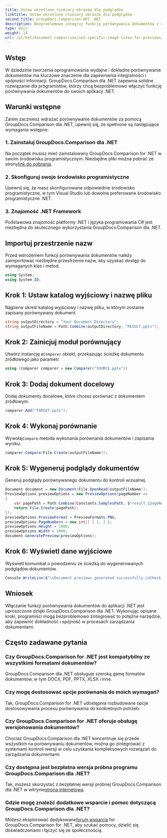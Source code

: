 ```yaml
---
title: Ustaw określone rozmiary obrazów dla podglądów
linktitle: Ustaw określone rozmiary obrazów dla podglądów
second_title: GroupDocs.Comparison API .NET
description: Bezproblemowo integruj funkcję porównywania dokumentów z aplikacjami .NET za pomocą GroupDocs.Comparison dla .NET.
type: docs
weight: 14
url: /pl/net/document-comparison/set-specific-image-sizes-for-previews/
---
```

## Wstęp
W dziedzinie tworzenia oprogramowania wydajne i dokładne porównywanie dokumentów ma kluczowe znaczenie dla zapewnienia integralności i spójności informacji. GroupDocs.Comparison dla .NET zapewnia solidne rozwiązanie dla programistów, którzy chcą bezproblemowo włączyć funkcję porównywania dokumentów do swoich aplikacji .NET.
## Warunki wstępne
Zanim zaczniesz wdrażać porównywanie dokumentów za pomocą GroupDocs.Comparison dla .NET, upewnij się, że spełnione są następujące wymagania wstępne:
### 1. Zainstaluj GroupDocs.Comparison dla .NET
 Na początek musisz mieć zainstalowany GroupDocs.Comparison for .NET w swoim środowisku programistycznym. Niezbędne pliki można pobrać ze strony[link do pobrania](https://releases.groupdocs.com/comparison/net/).
### 2. Skonfiguruj swoje środowisko programistyczne
Upewnij się, że masz skonfigurowane odpowiednie środowisko programistyczne, w tym Visual Studio lub dowolne preferowane środowisko programistyczne .NET.
### 3. Znajomość .NET Framework
Podstawowa znajomość platformy .NET i języka programowania C# jest niezbędna do skutecznego wykorzystania GroupDocs.Comparison dla .NET.

## Importuj przestrzenie nazw
Przed wdrożeniem funkcji porównywania dokumentów należy zaimportować niezbędne przestrzenie nazw, aby uzyskać dostęp do wymaganych klas i metod.
```csharp
using System;
using System.IO;
```
## Krok 1: Ustaw katalog wyjściowy i nazwę pliku
Najpierw określ katalog wyjściowy i nazwę pliku, w którym zostanie zapisany porównywany dokument.
```csharp
string outputDirectory = "Your Document Directory";
string outputFileName = Path.Combine(outputDirectory, "RESULT.pptx");
```
## Krok 2: Zainicjuj moduł porównujący
 Utwórz instancję a`Comparer` obiekt, przekazując ścieżkę dokumentu źródłowego jako parametr.
```csharp
using (Comparer comparer = new Comparer("SOURCE.pptx"))
```
## Krok 3: Dodaj dokument docelowy
Dodaj dokumenty docelowe, które chcesz porównać z dokumentem źródłowym.
```csharp
comparer.Add("TARGET.pptx");
```
## Krok 4: Wykonaj porównanie
 Wywołaj`Compare` metoda wykonania porównania dokumentów i zapisania wyniku.
```csharp
comparer.Compare(File.Create(outputFileName));
```
## Krok 5: Wygeneruj podglądy dokumentów
Generuj podglądy porównywanego dokumentu do kontroli wizualnej.
```csharp
Document document = new Document(File.OpenRead(outputFileName));
PreviewOptions previewOptions = new PreviewOptions(pageNumber =>
{
    var pagePath = Path.Combine(Constants.SamplesPath, $"result_{pageNumber}.png");
    return File.Create(pagePath);
});
previewOptions.PreviewFormat = PreviewFormats.PNG;
previewOptions.PageNumbers = new int[] { 1, 2 };
previewOptions.Height = 1000;
previewOptions.Width = 1000;
document.GeneratePreview(previewOptions);
```
## Krok 6: Wyświetl dane wyjściowe
Wyświetl komunikat o powodzeniu ze ścieżką do wygenerowanych podglądów dokumentów.
```csharp
Console.WriteLine($"\nDocument previews generated successfully.\nCheck output in {outputDirectory}.");
```

## Wniosek
Włączanie funkcji porównywania dokumentów do aplikacji .NET jest uproszczone dzięki GroupDocs.Comparison dla .NET. Wykonując opisane kroki, programiści mogą bezproblemowo zintegrować to potężne narzędzie, aby zapewnić dokładność i spójność w procesach zarządzania dokumentami.
## Często zadawane pytania
### Czy GroupDocs.Comparison for .NET jest kompatybilny ze wszystkimi formatami dokumentów?
GroupDocs.Comparison dla .NET obsługuje szeroką gamę formatów dokumentów, w tym DOCX, PDF, PPTX, XLSX i inne.
### Czy mogę dostosować opcje porównania do moich wymagań?
Tak, GroupDocs.Comparison for .NET udostępnia rozbudowane opcje dostosowywania procesu porównywania do konkretnych potrzeb.
### Czy GroupDocs.Comparison for .NET oferuje obsługę wersjonowania dokumentów?
Chociaż GroupDocs.Comparison dla .NET koncentruje się przede wszystkim na porównywaniu dokumentów, można go zintegrować z systemami kontroli wersji w celu uzyskania kompleksowych rozwiązań do zarządzania dokumentami.
### Czy dostępna jest bezpłatna wersja próbna programu GroupDocs.Comparison dla .NET?
 Tak, możesz skorzystać z bezpłatnej wersji próbnej GroupDocs.Comparison dla .NET w witrynie[strona internetowa](https://releases.groupdocs.com/).
### Gdzie mogę znaleźć dodatkowe wsparcie i pomoc dotyczącą GroupDocs.Comparison dla .NET?
 Możesz eksplorować dedykowane[forum wsparcia](https://forum.groupdocs.com/c/comparison/12) for GroupDocs.Comparison for .NET, aby szukać pomocy, dzielić się doświadczeniami i łączyć się ze społecznością.
